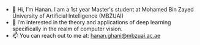 - 👋 Hi, I’m Hanan. I am a 1st year Master's student at Mohamed Bin Zayed University of Artificial Intelligence (MBZUAI) 
- 👀 I’m interested in the theory and applications of deep learning specifically in the realm of computer vision.
- 📫 You can reach out to me at: hanan.ghani@mbzuai.ac.ae

<!---
hananshafi/hananshafi is a ✨ special ✨ repository because its `README.md` (this file) appears on your GitHub profile.
You can click the Preview link to take a look at your changes.
--->
